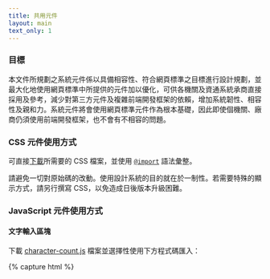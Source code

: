 ```yaml
---
title: 共用元件
layout: main
text_only: 1
---
```


### 目標

本文件所規劃之系統元件係以具備相容性、符合網頁標準之目標進行設計規劃，並最大化地使用網頁標準中所提供的元件加以優化，可供各機關及資通系統承商直接採用及參考，減少對第三方元件及複雜前端開發框架的依賴，增加系統韌性、相容性及親和力。系統元件將會使用網頁標準元件作為根本基礎，因此即使個機關、廠商仍須使用前端開發框架，也不會有不相容的問題。

### CSS 元件使用方式

可直接[下載](/assets/components/)所需要的 CSS 檔案，並使用 [`@import`](https://developer.mozilla.org/en-US/docs/Web/CSS/@import) 語法彙整。

請避免一切對原始碼的改動。使用設計系統的目的就在於一制性。若需要特殊的顯示方式，請另行撰寫 CSS，以免造成日後版本升級困難。

### JavaScript 元件使用方式

#### 文字輸入區塊

下載 [character-count.js](/assets/components/character-count.js) 檔案並選擇性使用下方程式碼匯入：

{% capture html %}<script src="../character-count.js" defer>{% endcapture %}
{% include example-html.html content=html %}

#### 公文元件

下載 [official-document-element.js](/assets/components/official-document-element.js) 檔案並選擇性使用下方程式碼匯入：

{% capture html %}<script src="../official-document-element.js" defer>{% endcapture %}
{% include example-html.html content=html %}

#### 互動資料表格

下載 [interactive-table-element.js](/assets/components/interactive-table-element.js) 檔案並選擇性使用下方程式碼匯入：

{% capture html %}<script src="../interactive-table-element.js" defer>{% endcapture %}
{% include example-html.html content=html %}

